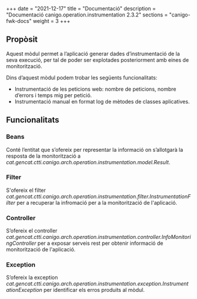 +++
date        = "2021-12-17"
title       = "Documentació"
description = "Documentació canigo.operation.instrumentation 2.3.2"
sections    = "canigo-fwk-docs"
weight      = 3
+++

## Propòsit

Aquest mòdul permet a l’aplicació generar dades d’instrumentació de la seva execució, per tal de poder ser explotades posteriorment amb eines de monitorització.

Dins d’aquest mòdul podem trobar les següents funcionalitats:

* Instrumentació de les peticions web: nombre de peticions, nombre d’errors i temps mig per petició.
* Instrumentació manual en format log de mètodes de classes aplicatives.


## Funcionalitats

### Beans

Conté l’entitat que s’ofereix per representar la informació on s’allotgarà la resposta de la monitorització a *cat.gencat.ctti.canigo.arch.operation.instrumentation.model.Result*.

### Filter

S'ofereix el filter *cat.gencat.ctti.canigo.arch.operation.instrumentation.filter.InstrumentationFilter* per a recuperar la infromació per a la monitorització de l'aplicació.

### Controller

S’ofereix el controller *cat.gencat.ctti.canigo.arch.operation.instrumentation.controller.InfoMonitoringController* per a exposar serveis rest per obtenir informació de monitorització de l'aplicació.

### Exception

S’ofereix la exception *cat.gencat.ctti.canigo.arch.operation.instrumentation.exception.InstrumentationException* per identificar els erros produits al mòdul.
